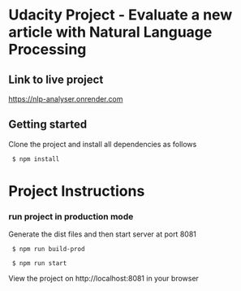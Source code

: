 # Udacity Project - Evaluate a new article with Natural Language Processing

## Link to live project

https://nlp-analyser.onrender.com

## Getting started

Clone the project and install all dependencies as follows

` $ npm install`

# Project Instructions

### run project in production mode
Generate the dist files and then start server at port 8081

` $ npm run build-prod`

` $ npm run start`

View the project on http://localhost:8081 in your browser






